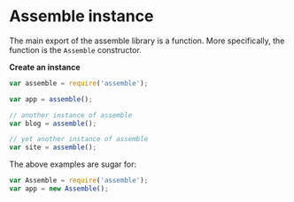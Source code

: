 # Assemble instance

The main export of the assemble library is a function. More specifically, the function is the `Assemble` constructor.

**Create an instance**

```js
var assemble = require('assemble');

var app = assemble();

// another instance of assemble
var blog = assemble();

// yet another instance of assemble
var site = assemble();
```

The above examples are sugar for:

```js
var Assemble = require('assemble');
var app = new Assemble();
```
